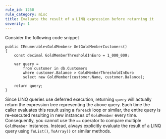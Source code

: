 ```yaml
---
rule_id: 1250
rule_category: misc
title: Evaluate the result of a LINQ expression before returning it
severity: 1
---
```

Consider the following code snippet

	public IEnumerable<GoldMember> GetGoldMemberCustomers()
	{
		const decimal GoldMemberThresholdInEuro = 1_000_000;

		var query =
			from customer in db.Customers
			where customer.Balance > GoldMemberThresholdInEuro
			select new GoldMember(customer.Name, customer.Balance);

		return query;
	}

Since LINQ queries use deferred execution, returning `query` will actually return the expression tree representing the above query. Each time the caller evaluates this result using a `foreach` loop or similar, the entire query is re-executed resulting in new instances of `GoldMember` every time. Consequently, you cannot use the `==` operator to compare multiple `GoldMember` instances. Instead, always explicitly evaluate the result of a LINQ query using `ToList()`, `ToArray()` or similar methods.
